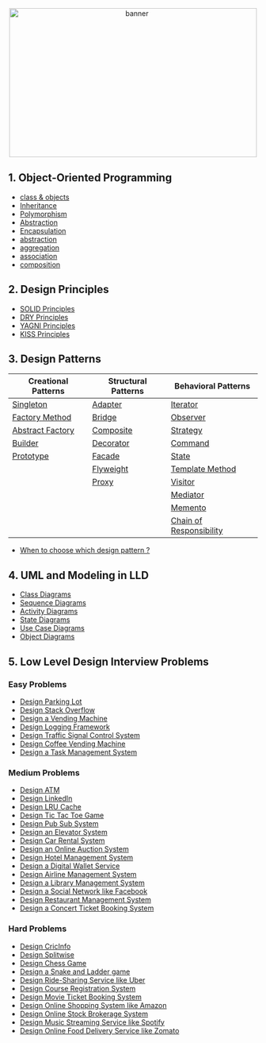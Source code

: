 <div align="center">
  <img src="images/banner.png" width="500" height="300" alt="banner">
</div>

## 1. Object-Oriented Programming
  
- [class & objects]()
- [Inheritance]()
- [Polymorphism]()
- [Abstraction]()
- [Encapsulation]()
- [abstraction]()
- [aggregation]()
- [association]()
- [composition]()

## 2. Design Principles

- [SOLID Principles]()
- [DRY Principles]()
- [YAGNI Principles]()
- [KISS Principles]()

## 3. Design Patterns

| **Creational Patterns**   | **Structural Patterns** | **Behavioral Patterns**     |
| ------------------------- | ----------------------- | --------------------------- |
| [Singleton]()             | [Adapter]()             | [Iterator]()                |
| [Factory Method]()        | [Bridge]()              | [Observer]()                |
| [Abstract Factory]()      | [Composite]()           | [Strategy]()                |
| [Builder]()               | [Decorator]()           | [Command]()                 |
| [Prototype]()             | [Facade]()              | [State]()                   |
|                           | [Flyweight]()           | [Template Method]()         |
|                           | [Proxy]()               | [Visitor]()                 |
|                           |                         | [Mediator]()                |
|                           |                         | [Memento]()                 |
|                           |                         | [Chain of Responsibility]() |

- [When to choose which design pattern ?]()

## 4.  UML and Modeling in LLD

- [Class Diagrams]()
- [Sequence Diagrams]()
- [Activity Diagrams]()
- [State Diagrams]()
- [Use Case Diagrams]()
- [Object Diagrams]()


## 5. Low Level Design Interview Problems

### Easy Problems

- [Design Parking Lot]()
- [Design Stack Overflow]()
- [Design a Vending Machine]()
- [Design Logging Framework]()
- [Design Traffic Signal Control System]()
- [Design Coffee Vending Machine]()
- [Design a Task Management System]()

### Medium Problems

- [Design ATM]()
- [Design LinkedIn]()
- [Design LRU Cache]()
- [Design Tic Tac Toe Game]()
- [Design Pub Sub System]()
- [Design an Elevator System]()
- [Design Car Rental System]()
- [Design an Online Auction System]()
- [Design Hotel Management System]()
- [Design a Digital Wallet Service]()
- [Design Airline Management System]()
- [Design a Library Management System]()
- [Design a Social Network like Facebook]()
- [Design Restaurant Management System]()
- [Design a Concert Ticket Booking System]()

### Hard Problems

- [Design CricInfo]()
- [Design Splitwise]()
- [Design Chess Game]()
- [Design a Snake and Ladder game]()
- [Design Ride-Sharing Service like Uber]()
- [Design Course Registration System]()
- [Design Movie Ticket Booking System]()
- [Design Online Shopping System like Amazon]()
- [Design Online Stock Brokerage System]()
- [Design Music Streaming Service like Spotify]()
- [Design Online Food Delivery Service like Zomato]()
